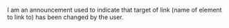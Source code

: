 I am an announcement used to indicate that target of link (name of element to link to) has been changed by the user.